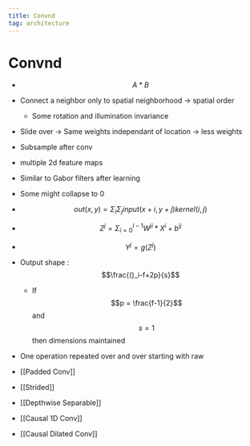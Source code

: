 ```yaml
---
title: Convnd
tag: architecture
---
```


# Convnd
- $$A\ast B$$
- Connect a neighbor only to spatial neighborhood -> spatial order
	- Some rotation and illumination invariance
- Slide over -> Same weights independant of location -> less weights
- Subsample after conv
- multiple 2d feature maps
- Similar to Gabor filters after learning
- Some might collapse to 0
- $$out(x,y) = \Sigma_i \Sigma_j input(x+i, y+j) kernel(i,j)$$
- $$Z^j = \Sigma_{i=0}^{l-1}W^{ji} \ast X^i + b^{ij}$$
- $$Y^j = g(Z^j)$$
- Output shape : $$\frac{()_i-f+2p}{s}$$
	- If $$p = \frac{f-1}{2}$$ and $$s=1$$ then dimensions maintained
- One operation repeated over and over starting with raw

- [[Padded Conv]]

- [[Strided]]

- [[Depthwise Separable]]

- [[Causal 1D Conv]]

- [[Causal Dilated Conv]]










































